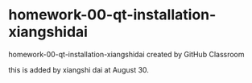 # homework-00-qt-installation-xiangshidai
homework-00-qt-installation-xiangshidai created by GitHub Classroom

this is added by xiangshi dai at August 30.
